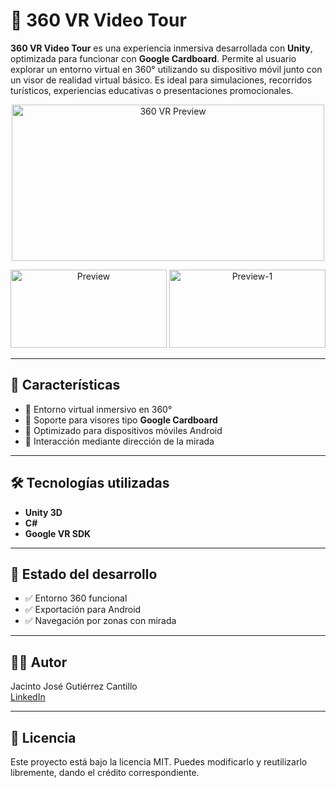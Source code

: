 # 🎥 360 VR Video Tour

**360 VR Video Tour** es una experiencia inmersiva desarrollada con **Unity**, optimizada para funcionar con **Google Cardboard**. Permite al usuario explorar un entorno virtual en 360° utilizando su dispositivo móvil junto con un visor de realidad virtual básico. Es ideal para simulaciones, recorridos turísticos, experiencias educativas o presentaciones promocionales.

<p align="center">
  <img src="https://i.postimg.cc/ZR8LcRcs/Captura-de-pantalla-2025-07-16-110126.png" width = "500px" height = "250px" alt="360 VR Preview" />
</p>

<p align="center">
  <img src="https://i.postimg.cc/ZnJxDSsb/1c9f1fb933742f20fd11.gif" width = "250px" height = "125px" alt="Preview" />
  <img src="https://i.postimg.cc/J0Kcf2Sb/4fd49076a6664f03f124.gif" width = "250px" height = "125px" alt="Preview-1" />
</p>

---

## 🎯 Características

- 🎥 Entorno virtual inmersivo en 360°
- 🥽 Soporte para visores tipo **Google Cardboard**
- 📱 Optimizado para dispositivos móviles Android
- 🧭 Interacción mediante dirección de la mirada

---

## 🛠️ Tecnologías utilizadas

- **Unity 3D**
- **C#**
- **Google VR SDK**

---

## 📌 Estado del desarrollo

- ✅ Entorno 360 funcional
- ✅ Exportación para Android
- ✅ Navegación por zonas con mirada

---

## 👨‍💻 Autor

Jacinto José Gutiérrez Cantillo  
[LinkedIn](https://www.linkedin.com/in/jacinto-gutierrez-cantillo-software-developer/)

---

## 📜 Licencia

Este proyecto está bajo la licencia MIT. Puedes modificarlo y reutilizarlo libremente, dando el crédito correspondiente.
